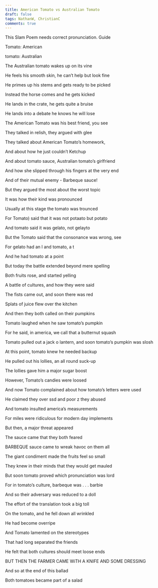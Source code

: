 ```yaml
---
title: American Tomato vs Australian Tomato
draft: false
tags: NathanW, ChristianC
comments: true
---
```


This Slam Poem needs correct pronunciation.
Guide

Tomato: American

tomato: Australian

The Australian tomato wakes up on its vine

He feels his smooth skin, he can’t help but look fine

He primes up his stems and gets ready to be picked

Instead the horse comes and he gets kicked

He lands in the crate, he gets quite a bruise

He lands into a debate he knows he will lose

The American Tomato was his best friend, you see

They talked in relish, they argued with glee

They talked about American Tomato’s homework,

And about how he just couldn’t Ketchup

And about tomato sauce, Australian tomato’s girlfriend

And how she slipped through his fingers at the very end

And of their mutual enemy - Barbeque sauce!

But they argued the most about the worst topic

It was how their kind was pronounced

Usually at this stage the tomato was trounced

For Tomato) said that it was not potaato but potato

And tomato said it was gelato, not gelayto

But the Tomato said that the consonance was wrong, see

For gelato had an l and tomato, a t

And he had tomato at a point

But today the battle extended beyond mere spelling

Both fruits rose, and started yelling

A battle of cultures, and how they were said

The fists came out, and soon there was red

Splats of juice flew over the kitchen

And then they both called on their pumpkins

Tomato laughed when he saw tomato’s pumpkin

For he said, in america, we call that a butternut squash

Tomato pulled out a jack o lantern, and soon tomato’s pumpkin was slosh

At this point, tomato knew he needed backup

He pulled out his lollies, an all round suck-up

The lollies gave him a major sugar boost

However, Tomato’s candies were loosed

And now Tomato complained about how tomato’s letters were used

He claimed they over ssd and poor z they abused

And tomato insulted america’s measurements

For miles were ridiculous for modern day implements

But then, a major threat appeared

The sauce came that they both feared

BARBEQUE sauce came to wreak havoc on them all

The giant condiment made the fruits feel so small

They knew in their minds that they would get mauled

But soon tomato proved which pronunciation was lord

For in tomato’s culture, barbeque was . . . barbie

And so their adversary was reduced to a doll

The effort of the translation took a big toll

On the tomato, and he fell down all wrinkled

He had become overripe

And Tomato lamented on the stereotypes

That had long separated the friends

He felt that both cultures should meet loose ends

BUT THEN THE FARMER CAME WiTH A KNIFE AND SOME DRESSING

And so at the end of this ballad

Both tomatoes became part of a salad
